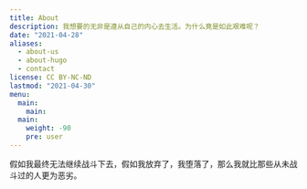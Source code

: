 ```yaml
---
title: About
description: 我想要的无非是遵从自己的内心去生活。为什么竟是如此艰难呢？
date: "2021-04-28"
aliases:
  - about-us
  - about-hugo
  - contact
license: CC BY-NC-ND
lastmod: "2021-04-30"
menu:
  main:
    main: 
  main:
    weight: -90
    pre: user
---
```


假如我最终无法继续战斗下去，假如我放弃了，我堕落了，那么我就比那些从未战斗过的人更为恶劣。
